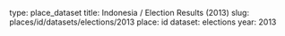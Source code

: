 type: place_dataset
title: Indonesia / Election Results (2013)
slug: places/id/datasets/elections/2013
place: id
dataset: elections
year: 2013

